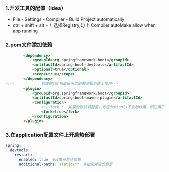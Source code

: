 ### 1.开发工具的配置（idea）

- File - Settings - Compiler - Build Project automatically
- ctrl + shift + alt + / ,选择Registry,勾上 Compiler autoMake allow when app running

### 2.pom文件添加依赖

```xml
		<dependency>
			<groupId>org.springframework.boot</groupId>
			<artifactId>spring-boot-devtools</artifactId>
			<optional>true</optional>
			<scope>true</scope>
		</dependency>
<!--			构建的jar包直接可以部署到服务器上使用-->
        <plugin>
            <groupId>org.springframework.boot</groupId>
            <artifactId>spring-boot-maven-plugin</artifactId>
            <configuration>
                <!--fork :  如果没有该项配置，肯定devtools不会起作用，即应用不会restart -->
                <fork>true</fork>
            </configuration>
        </plugin>
```



### 3.在application配置文件上开启热部署

```yaml
spring:
  devtools:
    restart:
      enabled: true  #设置开启热部署
      additional-paths: static/**  #指定对应的目录
```

